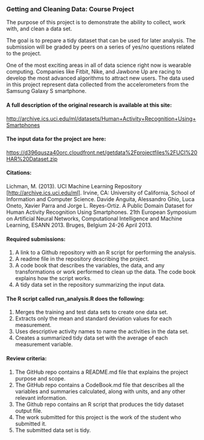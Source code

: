 ### Getting and Cleaning Data: Course Project

The purpose of this project is to demonstrate the ability to collect, work with, 
and clean a data set.

The goal is to prepare a tidy dataset that can be used for later analysis. The submission 
will be graded by peers on a series of yes/no questions related to the project. 

One of the most exciting areas in all of data science right now is wearable computing. 
Companies like Fitbit, Nike, and Jawbone Up are racing to develop the most advanced 
algorithms to attract new users. The data used in this project represent data collected 
from the accelerometers from the Samsung Galaxy S smartphone. 

#### A full description of the original research is available at this site:

http://archive.ics.uci.edu/ml/datasets/Human+Activity+Recognition+Using+Smartphones

#### The input data for the project are here:

https://d396qusza40orc.cloudfront.net/getdata%2Fprojectfiles%2FUCI%20HAR%20Dataset.zip

#### Citations:

Lichman, M. (2013). UCI Machine Learning Repository [http://archive.ics.uci.edu/ml]. 
Irvine, CA: University of California, School of Information and Computer Science.
Davide Anguita, Alessandro Ghio, Luca Oneto, Xavier Parra and Jorge L. Reyes-Ortiz. 
A Public Domain Dataset for Human Activity Recognition Using Smartphones. 21th European 
Symposium on Artificial Neural Networks, Computational Intelligence and Machine Learning, 
ESANN 2013. Bruges, Belgium 24-26 April 2013.


#### Required submissions: 

1. A link to a Github repository with an R script for performing the analysis.
2. A readme file in the repository describing the project. 
3. A code book that describes the variables, the data, and any transformations or 
   work performed to clean up the data. The code book explains how the script works.
4. A tidy data set in the repository summarizing the input data.

#### The R script called run_analysis.R does the following:

1. Merges the training and test data sets to create one data set.
2. Extracts only the mean and standard deviation values for each measurement.
3. Uses descriptive activity names to name the activities in the data set.
4. Creates a summarized tidy data set with the average of each measurement variable.

#### Review criteria:

1. The GitHub repo contains a README.md file that explains the project purpose and scope.
2. The GitHub repo contains a CodeBook.md file that describes all the variables and 
   summaries calculated, along with units, and any other relevant information.
3. The Github repo contains an R script that produces the tidy dataset output file.
4. The work submitted for this project is the work of the student who submitted it.
5. The submitted data set is tidy.


    